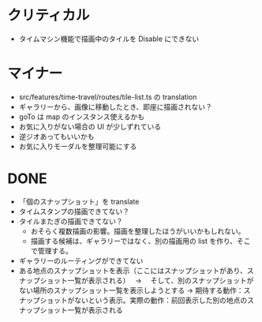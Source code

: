 # クリティカル

- タイムマシン機能で描画中のタイルを Disable にできない

# マイナー

- src/features/time-travel/routes/tile-list.ts の translation
- ギャラリーから、画像に移動したとき、即座に描画されない？
- goTo は map のインスタンス使えるかも
- お気に入りがない場合の UI が少しずれている
- 逆ジオあってもいいかも
- お気に入りモーダルを整理可能にする

# DONE

- 「個のスナップショット」を translate
- タイムスタンプの描画できてない？
- タイルまたぎの描画できてない？
  - おそらく複数描画の影響。描画を整理したほうがいいかもしれない。
  - 描画する候補は、ギャラリーではなく、別の描画用の list を作り、そこで管理する。
- ギャラリーのルーティングができてない
- ある地点のスナップショットを表示（ここにはスナップショットがあり、スナップショット一覧が表示される）　 → 　そして、別のスナップショットがない場所のスナップショット一覧を表示しようとする → 期待する動作：スナップショットがないという表示。実際の動作：前回表示した別の地点のスナップショット一覧が表示される
